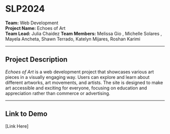 # SLP2024

**Team:** Web Development  
**Project Name:** Echoes of Art  
**Team Lead:** Julia Chaidez 
**Team Members:** Melissa Gio , Michelle Solares , Mayela Ancheta, Shawn Terrado, Katelyn Mijares, Roshan Karimi

---

## Project Description
*Echoes of Art* is a web development project that showcases various art pieces in a visually engaging way. Users can explore and learn about different artworks, art movements, and artists. The site is designed to make art accessible and exciting for everyone, focusing on education and appreciation rather than commerce or advertising.

---

## Link to Demo
[Link Here]


